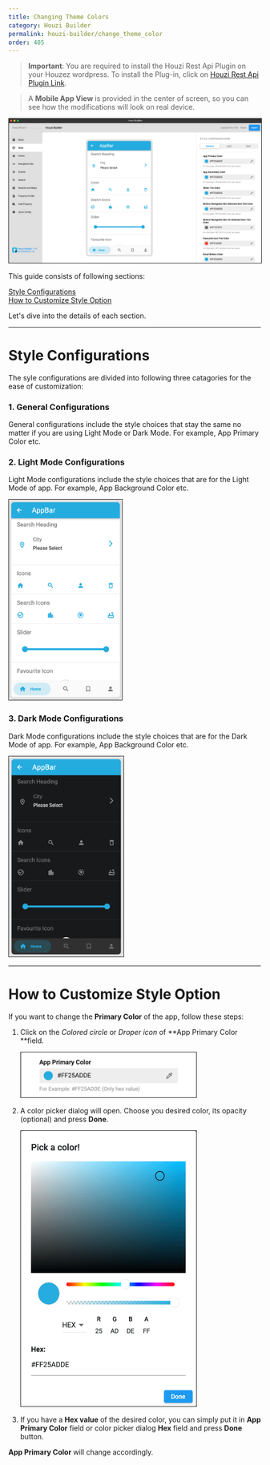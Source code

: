 ```yaml
---
title: Changing Theme Colors
category: Houzi Builder
permalink: houzi-builder/change_theme_color
order: 405
---
```


> **Important**: You are required to install the Houzi Rest Api Plugin on your Houzez wordpress. To install the Plug-in, click on [Houzi Rest Api Plugin Link](https://github.com/booleanbites/houzi-rest-api).

> A **Mobile App View** is provided in the center of screen, so you can see how the modifications will look on real device.

<img src="../../images/style-menu-screenshot.png" alt="style-menu-screenshot" title="style-menu-screenshot" border= "1px solid"/>    

This guide consists of following sections:  

[Style Configurations](#style-configurations)   
[How to Customize Style Option](#how-to-customize-style-option)  

Let's dive into the details of each section.

---

# Style Configurations

The syle configurations are divided into following three catagories for the ease of customization:

### 1. General Configurations

General configurations include the style choices that stay the same no matter if you are using Light Mode or Dark Mode. For example, App Primary Color etc.

### 2. Light Mode Configurations

Light Mode configurations include the style choices that are for the Light Mode of app. For example, App Background Color etc.  

<img src="../../images/light-mode-style.png" alt="light-mode-style" title="light-mode-style" height= 400 border= "1px solid"/> 

### 3. Dark Mode Configurations

Dark Mode configurations include the style choices that are for the Dark Mode of app. For example, App Background Color etc.

<img src="../../images/dark-mode-style.png" alt="dark-mode-style" title="dark-mode-style" height= 400 border= "1px solid"/> 

---

# How to Customize Style Option

If you want to change the **Primary Color** of the app, follow these steps: 

1. Click on the *Colored circle* or *Droper icon* of **App Primary Color **field.    
 
    <img src="../../images/app-primary-color-field-screenshot.png" alt="app-primary-color-field-screenshot" title="app-primary-color-field-screenshot" width= 350 border= "1px solid"/>

2. A color picker dialog will open. Choose you desired color, its opacity (optional) and press **Done**.  
 
    <img src="../../images/color-picker-screenshot.png" alt="color-picker-screenshot" title="color-picker-screenshot" width= 350 height= 550 border= "1px solid"/>

3. If you have a **Hex value** of the desired color, you can simply put it in **App Primary Color** field or color picker dialog **Hex** field and press **Done** button.

**App Primary Color** will change accordingly.
